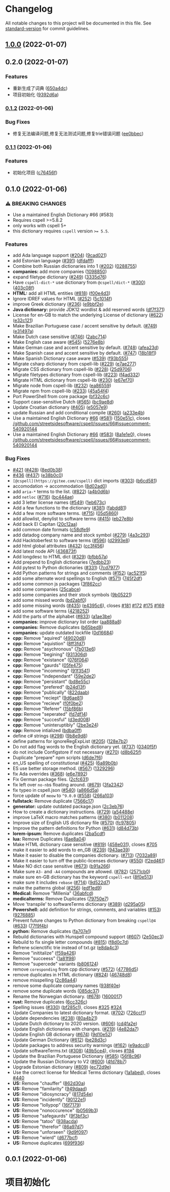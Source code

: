 # Changelog

All notable changes to this project will be documented in this file. See [standard-version](https://github.com/conventional-changelog/standard-version) for commit guidelines.

## [1.0.0](https://gitee.com/silvaq/shirkhan-cspell-dict-ug-khan/compare/v0.2.0...v1.0.0) (2022-01-07)

## 0.2.0 (2022-01-07)


### Features

* 重新生成了词典 ([650a4dc](https://gitee.com/silvaq/shirkhan-cspell-dict-ug-khan/commit/650a4dc692a6fc8f0a9e27b60e685a5f03b841bb))
* 项目初始化 ([9392d6a](https://gitee.com/silvaq/shirkhan-cspell-dict-ug-khan/commit/9392d6a9106f34acbb47953dd77bacd63ef9c145))

### [0.1.2](https://gitee.com/silvaq/shirkhan-cspell-dicts/compare/v0.1.1...v0.1.2) (2022-01-06)


### Bug Fixes

* 修复无法编译问题,修复无法测试问题,修复trie错误问题 ([ee0bbec](https://gitee.com/silvaq/shirkhan-cspell-dicts/commit/ee0bbec6f8ae1890c9659bd499291eb1b766dfca))

### [0.1.1](https://gitee.com/silvaq/shirkhan-cspell-dicts/compare/v0.1.0...v0.1.1) (2022-01-06)


### Features

* 初始化项目 ([c76456f](https://gitee.com/silvaq/shirkhan-cspell-dicts/commit/c76456f883877eaeae74b4e5d2da051ae565fbe0))

## 0.1.0 (2022-01-06)


### ⚠ BREAKING CHANGES

* Use a maintained English Dictionary #66 (#583)
* Requires cspell >=5.8.2
* only works with cspell 5+
* this dictionary requires `cspell` version `>= 5.5`.

### Features

* add Ada language support ([#204](https://gitee.com/silvaq/shirkhan-cspell-dicts/issues/204)) ([9cad021](https://gitee.com/silvaq/shirkhan-cspell-dicts/commit/9cad0219551bfabacf7e202c3b94205a29be2cf1))
* add Estonian language ([#391](https://gitee.com/silvaq/shirkhan-cspell-dicts/issues/391)) ([dfdafff](https://gitee.com/silvaq/shirkhan-cspell-dicts/commit/dfdafff34f8a213433571e767addf55ca0f59303))
* Combine both Russian dictionaries into 1 ([#202](https://gitee.com/silvaq/shirkhan-cspell-dicts/issues/202)) ([0288755](https://gitee.com/silvaq/shirkhan-cspell-dicts/commit/0288755af2ade3f57cca63fdcf27a3ede3dbd3de))
* **companies:** add more companies ([1098850](https://gitee.com/silvaq/shirkhan-cspell-dicts/commit/1098850f8540d5d4605262f9c7bd258d66e70ea5))
* expand filetype dictionary ([#249](https://gitee.com/silvaq/shirkhan-cspell-dicts/issues/249)) ([3335d76](https://gitee.com/silvaq/shirkhan-cspell-dicts/commit/3335d76f43b64c24b8bf81cff769b9067d27297a))
* Have `cspell-dict-*` use dictionary from `@cspell/dict-*` ([#300](https://gitee.com/silvaq/shirkhan-cspell-dicts/issues/300)) ([403c08f](https://gitee.com/silvaq/shirkhan-cspell-dicts/commit/403c08fbd1d11a083f586e591b87ef9a47f71944))
* **HTML:** add all HTML entities ([#818](https://gitee.com/silvaq/shirkhan-cspell-dicts/issues/818)) ([f00e4d3](https://gitee.com/silvaq/shirkhan-cspell-dicts/commit/f00e4d386879efd0a5d8a61c50b5f44357360687))
* Ignore IDREF values for HTML ([#252](https://gitee.com/silvaq/shirkhan-cspell-dicts/issues/252)) ([5c1014f](https://gitee.com/silvaq/shirkhan-cspell-dicts/commit/5c1014f54c943a204535b753c69107b763a81e68))
* improve Greek dictionary ([#236](https://gitee.com/silvaq/shirkhan-cspell-dicts/issues/236)) ([e9bbf2e](https://gitee.com/silvaq/shirkhan-cspell-dicts/commit/e9bbf2eadafe9e200822a86adc1ba22bf68af7b2))
* **Java dictionary:** provide JDK12 wordlist & add reserved words ([df7f371](https://gitee.com/silvaq/shirkhan-cspell-dicts/commit/df7f3715174de72112e99d1459bc5ff8526b7948))
* License for en-GB to match the underlying License of dictionary ([#622](https://gitee.com/silvaq/shirkhan-cspell-dicts/issues/622)) ([e32c121](https://gitee.com/silvaq/shirkhan-cspell-dicts/commit/e32c121590363bc3664fcad97222c4b278ea2f41))
* Make Brazilian Portuguese case / accent sensitive by default. ([#749](https://gitee.com/silvaq/shirkhan-cspell-dicts/issues/749)) ([e31497a](https://gitee.com/silvaq/shirkhan-cspell-dicts/commit/e31497a30a40cb01577bf95c8bb97b6e4d662ecb))
* Make Dutch case sensitive ([#746](https://gitee.com/silvaq/shirkhan-cspell-dicts/issues/746)) ([2abc714](https://gitee.com/silvaq/shirkhan-cspell-dicts/commit/2abc7143c9e838cc43182f3cde3d167483117417))
* Make English case aware ([#545](https://gitee.com/silvaq/shirkhan-cspell-dicts/issues/545)) ([5276e8b](https://gitee.com/silvaq/shirkhan-cspell-dicts/commit/5276e8bf21a4f17ae26503cab0ee022101b7089b))
* Make German case and accent sensitive by default. ([#748](https://gitee.com/silvaq/shirkhan-cspell-dicts/issues/748)) ([afea23d](https://gitee.com/silvaq/shirkhan-cspell-dicts/commit/afea23d9c312cb818e0a50c00fe1d0b282be9b06))
* Make Spanish case and accent sensitive by default. ([#747](https://gitee.com/silvaq/shirkhan-cspell-dicts/issues/747)) ([18b18f1](https://gitee.com/silvaq/shirkhan-cspell-dicts/commit/18b18f11832e785187bc1a7039d9c55939b2430b))
* Make Spanish Dictionary case aware ([#539](https://gitee.com/silvaq/shirkhan-cspell-dicts/issues/539)) ([f93b555](https://gitee.com/silvaq/shirkhan-cspell-dicts/commit/f93b555024fe10d9bf1ddea305313f647bada0b6))
* Migrate csharp dictionary from cspell-lib ([#229](https://gitee.com/silvaq/shirkhan-cspell-dicts/issues/229)) ([e7ae277](https://gitee.com/silvaq/shirkhan-cspell-dicts/commit/e7ae277edd6490b835657a8c25ba468db7f717f3))
* Migrate CSS dictionary from cspell-lib ([#228](https://gitee.com/silvaq/shirkhan-cspell-dicts/issues/228)) ([25d9706](https://gitee.com/silvaq/shirkhan-cspell-dicts/commit/25d97060ec4efed8e5178710794077815fd7fed0))
* Migrate filetypes dictionary from cspell-lib ([#223](https://gitee.com/silvaq/shirkhan-cspell-dicts/issues/223)) ([f4ad332](https://gitee.com/silvaq/shirkhan-cspell-dicts/commit/f4ad3322be81ff8f0176fbc041fdab88f585bdf8))
* Migrate HTML dictionary from cspell-lib ([#230](https://gitee.com/silvaq/shirkhan-cspell-dicts/issues/230)) ([e67ef70](https://gitee.com/silvaq/shirkhan-cspell-dicts/commit/e67ef707e86c8ad1c1ddea5392d8832348857382))
* Migrate node from cspell-lib ([#232](https://gitee.com/silvaq/shirkhan-cspell-dicts/issues/232)) ([ea86559](https://gitee.com/silvaq/shirkhan-cspell-dicts/commit/ea86559a6f97853a8af6218ae8c0b2b1c7c36f69))
* Migrate npm from cspell-lib ([#233](https://gitee.com/silvaq/shirkhan-cspell-dicts/issues/233)) ([45a54f4](https://gitee.com/silvaq/shirkhan-cspell-dicts/commit/45a54f4a8c6b373152c5a7ed10f55afdf54fe23b))
* Port PowerShell from core package ([bf32c6c](https://gitee.com/silvaq/shirkhan-cspell-dicts/commit/bf32c6cadfecfcfd80221eb879c6656b361b9a92))
* Support case-sensitive Dutch ([#565](https://gitee.com/silvaq/shirkhan-cspell-dicts/issues/565)) ([bc9ae8d](https://gitee.com/silvaq/shirkhan-cspell-dicts/commit/bc9ae8dfa087cffa506219d1c31e4ada28a49409))
* Update Croatian dictionary ([#405](https://gitee.com/silvaq/shirkhan-cspell-dicts/issues/405)) ([e5057e9](https://gitee.com/silvaq/shirkhan-cspell-dicts/commit/e5057e9eb6be924c15150eb4c07b107184a08e34))
* update Russian and add conditional compile ([#260](https://gitee.com/silvaq/shirkhan-cspell-dicts/issues/260)) ([a233e4b](https://gitee.com/silvaq/shirkhan-cspell-dicts/commit/a233e4b10e06e4f2dc9a700ef61b6a7e5e589fc7))
* Use a maintained English Dictionary [#66](https://gitee.com/silvaq/shirkhan-cspell-dicts/issues/66) ([#581](https://gitee.com/silvaq/shirkhan-cspell-dicts/issues/581)) ([150e51c](https://gitee.com/silvaq/shirkhan-cspell-dicts/commit/150e51cd13109606f9c6e0598a4db1bb2faca6e0)), closes [/github.com/streetsidesoftware/cspell/issues/66#issuecomment-540920144](https://gitee.com/silvaq//github.com/streetsidesoftware/cspell/issues/66/issues/issuecomment-540920144)
* Use a maintained English Dictionary [#66](https://gitee.com/silvaq/shirkhan-cspell-dicts/issues/66) ([#583](https://gitee.com/silvaq/shirkhan-cspell-dicts/issues/583)) ([8a1e1e0](https://gitee.com/silvaq/shirkhan-cspell-dicts/commit/8a1e1e036a137274c6a3242ff15750118b7e00f5)), closes [/github.com/streetsidesoftware/cspell/issues/66#issuecomment-540920144](https://gitee.com/silvaq//github.com/streetsidesoftware/cspell/issues/66/issues/issuecomment-540920144)


### Bug Fixes

* [#421](https://gitee.com/silvaq/shirkhan-cspell-dicts/issues/421) ([#428](https://gitee.com/silvaq/shirkhan-cspell-dicts/issues/428)) ([8ed0b38](https://gitee.com/silvaq/shirkhan-cspell-dicts/commit/8ed0b38c1c884a9b3e8ea0d1761c6a96f11a19aa))
* [#436](https://gitee.com/silvaq/shirkhan-cspell-dicts/issues/436) ([#437](https://gitee.com/silvaq/shirkhan-cspell-dicts/issues/437)) ([e38b0c0](https://gitee.com/silvaq/shirkhan-cspell-dicts/commit/e38b0c06e5857ee201ed4d70c14143b30ed1d94f))
* `[@cspell](https://gitee.com/cspell)` dict imports ([#303](https://gitee.com/silvaq/shirkhan-cspell-dicts/issues/303)) ([b6cd581](https://gitee.com/silvaq/shirkhan-cspell-dicts/commit/b6cd58114caa8752fba69522e6b740a4be74dd6e))
* accomodation -> accommodation ([8d02ad0](https://gitee.com/silvaq/shirkhan-cspell-dicts/commit/8d02ad0f6da4487b638c662db0277c2a0cc21219))
* add `aria-*` terms to the list. ([#822](https://gitee.com/silvaq/shirkhan-cspell-dicts/issues/822)) ([a4b0d6b](https://gitee.com/silvaq/shirkhan-cspell-dicts/commit/a4b0d6bae75dc347c186fde6aea0bc9d0458a424))
* add `netloc` ([#716](https://gitee.com/silvaq/shirkhan-cspell-dicts/issues/716)) ([bc444ae](https://gitee.com/silvaq/shirkhan-cspell-dicts/commit/bc444ae612eceb0b5e07f51fad950f031bc7f6ad))
* add 3 letter license names ([#549](https://gitee.com/silvaq/shirkhan-cspell-dicts/issues/549)) ([1eb673c](https://gitee.com/silvaq/shirkhan-cspell-dicts/commit/1eb673cd203a8589ce91422e8e95429e5f740a73))
* Add a few functions to the dictionary ([#381](https://gitee.com/silvaq/shirkhan-cspell-dicts/issues/381)) ([fabdd81](https://gitee.com/silvaq/shirkhan-cspell-dicts/commit/fabdd8161fb9e1aca1ea4486c59a56741bd8c19d))
* Add a few more software terms. ([#715](https://gitee.com/silvaq/shirkhan-cspell-dicts/issues/715)) ([05d5860](https://gitee.com/silvaq/shirkhan-cspell-dicts/commit/05d5860bd17da573872d7e70111344f0da8dd154))
* add allowlist, denylist to software terms ([#415](https://gitee.com/silvaq/shirkhan-cspell-dicts/issues/415)) ([eb27e8b](https://gitee.com/silvaq/shirkhan-cspell-dicts/commit/eb27e8bed02de4d80a53c7be5f8ff094bd1e8126))
* Add back El Capitan ([20c12aa](https://gitee.com/silvaq/shirkhan-cspell-dicts/commit/20c12aabd388aab27904e2508489ef952b319b7a))
* add common date formats ([c58dfe9](https://gitee.com/silvaq/shirkhan-cspell-dicts/commit/c58dfe98484ee0759d20454c17bbfd02dd463d5d))
* add datadog company name and stock symbol ([#279](https://gitee.com/silvaq/shirkhan-cspell-dicts/issues/279)) ([4a3c293](https://gitee.com/silvaq/shirkhan-cspell-dicts/commit/4a3c2935eb5a4cb245cdfbfb4ab2a7267c1279f2))
* Add Hacktoberfest to software terms ([#596](https://gitee.com/silvaq/shirkhan-cspell-dicts/issues/596)) ([d2993e8](https://gitee.com/silvaq/shirkhan-cspell-dicts/commit/d2993e8d715b7e1b3d3266772c8910a5a2936e83))
* add html global attributes ([#432](https://gitee.com/silvaq/shirkhan-cspell-dicts/issues/432)) ([cc3f456](https://gitee.com/silvaq/shirkhan-cspell-dicts/commit/cc3f4560c1feddb8770413de168c06f0885d3d89))
* Add latest node API ([436873f](https://gitee.com/silvaq/shirkhan-cspell-dicts/commit/436873f95d42fe089b857b6292406976670446c2))
* Add longdesc to HTML dict ([#329](https://gitee.com/silvaq/shirkhan-cspell-dicts/issues/329)) ([bfbb57a](https://gitee.com/silvaq/shirkhan-cspell-dicts/commit/bfbb57a039b456d99e87ce5231a5fe8633a84400))
* Add prepend to English dictionaries ([7edbb23](https://gitee.com/silvaq/shirkhan-cspell-dicts/commit/7edbb2348e41570ad24d746031a13f9a58ac3f86))
* Add pytest to Python dictionaries ([#331](https://gitee.com/silvaq/shirkhan-cspell-dicts/issues/331)) ([7cd7977](https://gitee.com/silvaq/shirkhan-cspell-dicts/commit/7cd7977b56710d89ee9972fea72a0f36453eb09d))
* Add Python patterns for strings and comments ([#152](https://gitee.com/silvaq/shirkhan-cspell-dicts/issues/152)) ([ac521f5](https://gitee.com/silvaq/shirkhan-cspell-dicts/commit/ac521f58adafbdd148e04d66a11cf677e85fbc40))
* add some alternate word spellings to English ([#571](https://gitee.com/silvaq/shirkhan-cspell-dicts/issues/571)) ([745f2df](https://gitee.com/silvaq/shirkhan-cspell-dicts/commit/745f2df89b07f42604f7fd143779750d375711fa))
* add some common js packages ([3f862cc](https://gitee.com/silvaq/shirkhan-cspell-dicts/commit/3f862cc50c8b490ba0818c9e1562b86aafc62a38))
* add some companies ([25cabce](https://gitee.com/silvaq/shirkhan-cspell-dicts/commit/25cabceaa89fae9386255885abe350d4bc0301f9))
* add some companies and their stock symbols ([9b05221](https://gitee.com/silvaq/shirkhan-cspell-dicts/commit/9b0522167d9c24b6ea5babb3d4ff8210135c9d9c))
* add some missed words ([bd2abf0](https://gitee.com/silvaq/shirkhan-cspell-dicts/commit/bd2abf0e0f90ff41e8cdd8a84786c15ef0734333))
* add some missing words ([#435](https://gitee.com/silvaq/shirkhan-cspell-dicts/issues/435)) ([e4395c6](https://gitee.com/silvaq/shirkhan-cspell-dicts/commit/e4395c6522bcac6a9144e3f7d8bedf6f437faa23)), closes [#181](https://gitee.com/silvaq/shirkhan-cspell-dicts/issues/181) [#172](https://gitee.com/silvaq/shirkhan-cspell-dicts/issues/172) [#175](https://gitee.com/silvaq/shirkhan-cspell-dicts/issues/175) [#169](https://gitee.com/silvaq/shirkhan-cspell-dicts/issues/169)
* add some software terms ([4218252](https://gitee.com/silvaq/shirkhan-cspell-dicts/commit/42182528a58f6d727b3f96aaf4d41327100fc4bd))
* Add the parts of the alphabet ([#833](https://gitee.com/silvaq/shirkhan-cspell-dicts/issues/833)) ([a1ae3be](https://gitee.com/silvaq/shirkhan-cspell-dicts/commit/a1ae3be4e4aae7b7d48320589ce0bf4165b0fbda))
* **companies:** improve dictionary list order ([aa888a8](https://gitee.com/silvaq/shirkhan-cspell-dicts/commit/aa888a85493a89ef9ea8d34728f32c30d3be8c76))
* **companies:** Remove duplicates ([b65bed8](https://gitee.com/silvaq/shirkhan-cspell-dicts/commit/b65bed8f7445c92b16e773ae811b16e6deafe425))
* **companies:** update outdated lockfile ([0d16684](https://gitee.com/silvaq/shirkhan-cspell-dicts/commit/0d16684d9bc82504d4222d4a00e9d053c2663df3))
* **cpp:** Remove "aquired" ([49020d8](https://gitee.com/silvaq/shirkhan-cspell-dicts/commit/49020d8ff49eef9a6d34d1d77f3def3dbb3dd41d))
* **cpp:** Remove "aquistion" ([8ff3fd7](https://gitee.com/silvaq/shirkhan-cspell-dicts/commit/8ff3fd76502d897821c883805107231a8cc76630))
* **cpp:** Remove "asychronous" ([7b013e6](https://gitee.com/silvaq/shirkhan-cspell-dicts/commit/7b013e6c509dbad63b0051f3e5ac3e669dcf1d5c))
* **cpp:** Remove "begining" ([931306d](https://gitee.com/silvaq/shirkhan-cspell-dicts/commit/931306dd9965f5d2f96f3368663018b853e6fff0))
* **cpp:** Remove "existance" ([076f064](https://gitee.com/silvaq/shirkhan-cspell-dicts/commit/076f064db74ea61906ce5e217584394807ee0579))
* **cpp:** Remove "gaurds" ([05fe475](https://gitee.com/silvaq/shirkhan-cspell-dicts/commit/05fe47582a73795f8ef9d8163828f2f5967582bf))
* **cpp:** Remove "incomming" ([91f3541](https://gitee.com/silvaq/shirkhan-cspell-dicts/commit/91f354191111c5b43b26a886be2f3de6d4834a73))
* **cpp:** Remove "independant" ([59e2de2](https://gitee.com/silvaq/shirkhan-cspell-dicts/commit/59e2de20162efa9d66696d307505697413d76a78))
* **cpp:** Remove "persistant" ([bd8e55c](https://gitee.com/silvaq/shirkhan-cspell-dicts/commit/bd8e55cd585be7fd4a5e932625507d05ecc4b4a9))
* **cpp:** Remove "prefered" ([b24d13f](https://gitee.com/silvaq/shirkhan-cspell-dicts/commit/b24d13fa94af52dd451f3bc5c10987d2c539c777))
* **cpp:** Remove "publically" ([822daab](https://gitee.com/silvaq/shirkhan-cspell-dicts/commit/822daabfbbba1f59171edd6af009ead28519a356))
* **cpp:** Remove "reciept" ([9d6ae81](https://gitee.com/silvaq/shirkhan-cspell-dicts/commit/9d6ae81f25043f62fe1b0823cbf4421ded6fd345))
* **cpp:** Remove "recieve" ([f0f0be2](https://gitee.com/silvaq/shirkhan-cspell-dicts/commit/f0f0be23953b6568c9c60dcb71691b3a131fc618))
* **cpp:** Remove "Referer" ([15bf86b](https://gitee.com/silvaq/shirkhan-cspell-dicts/commit/15bf86b0921cbfc42548e1743eda637d5930da9b))
* **cpp:** Remove "seperated" ([fd7df14](https://gitee.com/silvaq/shirkhan-cspell-dicts/commit/fd7df14f59d44584a50bf0be1318a2eac1392485))
* **cpp:** Remove "succesful" ([d3ed008](https://gitee.com/silvaq/shirkhan-cspell-dicts/commit/d3ed0081b5f17246e08f4b1783e532f9210b38e3))
* **cpp:** Remove "uninteruptibly" ([2be3e24](https://gitee.com/silvaq/shirkhan-cspell-dicts/commit/2be3e24acf5f24a93063b2193475bc8c53148c22))
* **cpp:** Remove intialized ([bdba0ff](https://gitee.com/silvaq/shirkhan-cspell-dicts/commit/bdba0ff438145a7857c687d2dbaeb2ebda09b438))
* define c# strings ([#298](https://gitee.com/silvaq/shirkhan-cspell-dicts/issues/298)) ([9b8e9d8](https://gitee.com/silvaq/shirkhan-cspell-dicts/commit/9b8e9d8b04aec51b2268e78b3f4eae792e9678e8))
* define patterns for ignoreRegExpList ([#205](https://gitee.com/silvaq/shirkhan-cspell-dicts/issues/205)) ([128e7b2](https://gitee.com/silvaq/shirkhan-cspell-dicts/commit/128e7b2215698c6b09ba8057b5f1efd8b147f6aa))
* Do not add flag words to the English dictionary yet. ([#737](https://gitee.com/silvaq/shirkhan-cspell-dicts/issues/737)) ([0340f5f](https://gitee.com/silvaq/shirkhan-cspell-dicts/commit/0340f5f5ab2332c1490a52569d3ffdd7b96cee58))
* do not include Configstore if not necessary ([#270](https://gitee.com/silvaq/shirkhan-cspell-dicts/issues/270)) ([d8b625f](https://gitee.com/silvaq/shirkhan-cspell-dicts/commit/d8b625f2f42d5cc6c4a9390216ac1e5037886e44))
* Duplicate "prepare" npm scripts ([d6de7f6](https://gitee.com/silvaq/shirkhan-cspell-dicts/commit/d6de7f610095a425e8441e2db202311be2e88db0))
* en_US spelling of constitutional ([#425](https://gitee.com/silvaq/shirkhan-cspell-dicts/issues/425)) ([6a89b0b](https://gitee.com/silvaq/shirkhan-cspell-dicts/commit/6a89b0b9d0df1eb7170e1befa94bc51b1b5650ff))
* ES use better storage method. ([#567](https://gitee.com/silvaq/shirkhan-cspell-dicts/issues/567)) ([1329296](https://gitee.com/silvaq/shirkhan-cspell-dicts/commit/13292960651f73ddb202d6549e8eb10523101520))
* fix Ada overrides ([#368](https://gitee.com/silvaq/shirkhan-cspell-dicts/issues/368)) ([e6e7892](https://gitee.com/silvaq/shirkhan-cspell-dicts/commit/e6e789255f52720d03046c6b876b3c8e78df4519))
* Fix German package files. ([2cfc631](https://gitee.com/silvaq/shirkhan-cspell-dicts/commit/2cfc63178d8039b70c3b486c30506ea24027aa26))
* fix left over `no-nb`s floating around. ([#679](https://gitee.com/silvaq/shirkhan-cspell-dicts/issues/679)) ([3fa2342](https://gitee.com/silvaq/shirkhan-cspell-dicts/commit/3fa23422b42f2ae96b92357aef9364b37a9bd4e5))
* fix typeo in cspell.json ([#540](https://gitee.com/silvaq/shirkhan-cspell-dicts/issues/540)) ([a866d5a](https://gitee.com/silvaq/shirkhan-cspell-dicts/commit/a866d5a8294f69ef9a991f794a343e28ee60bcaa))
* force update of `meow` to `^9.0.0` ([#558](https://gitee.com/silvaq/shirkhan-cspell-dicts/issues/558)) ([266a103](https://gitee.com/silvaq/shirkhan-cspell-dicts/commit/266a10345f35c1a7acb59f1d5b8a3e86c86330ad))
* **fullstack:** Remove duplicate ([7566c17](https://gitee.com/silvaq/shirkhan-cspell-dicts/commit/7566c1764076aadc62c5657aad59888b85765e7f))
* **generator:** update outdated package.json ([2c3eb76](https://gitee.com/silvaq/shirkhan-cspell-dicts/commit/2c3eb7615d8427194c31837189f8ab5837081560))
* How to create a dictionary instructions. ([#729](https://gitee.com/silvaq/shirkhan-cspell-dicts/issues/729)) ([a54488e](https://gitee.com/silvaq/shirkhan-cspell-dicts/commit/a54488ea08b4cce605ee19408406c20cde472dc6))
* improve LaTeX macro matches patterns ([#380](https://gitee.com/silvaq/shirkhan-cspell-dicts/issues/380)) ([b011208](https://gitee.com/silvaq/shirkhan-cspell-dicts/commit/b0112083ad233f4289592e7ada6874ac9d2318a5))
* Improve size of English US dictionary file ([#570](https://gitee.com/silvaq/shirkhan-cspell-dicts/issues/570)) ([fc97805](https://gitee.com/silvaq/shirkhan-cspell-dicts/commit/fc97805565e90e1000d027b3ffbacbd3586d0f5e))
* Improve the pattern definitions for Python ([#631](https://gitee.com/silvaq/shirkhan-cspell-dicts/issues/631)) ([d84d73b](https://gitee.com/silvaq/shirkhan-cspell-dicts/commit/d84d73b74c63b824b87fabf8d96a97a4c9871424))
* **lorem-ipsum:** Remove duplicates ([2ba5cdf](https://gitee.com/silvaq/shirkhan-cspell-dicts/commit/2ba5cdf345855452b4a63b4db558aebecf685e7b))
* **lua:** Remove Duplicates ([6ae8a04](https://gitee.com/silvaq/shirkhan-cspell-dicts/commit/6ae8a04e9d8e519cd4065defb15ce5980bf47613))
* Make HTML dictionary case sensitive ([#819](https://gitee.com/silvaq/shirkhan-cspell-dicts/issues/819)) ([458e031](https://gitee.com/silvaq/shirkhan-cspell-dicts/commit/458e031d507b9f2bacd3381689d7eab20be07d83)), closes [#705](https://gitee.com/silvaq/shirkhan-cspell-dicts/issues/705)
* make it easier to add words to en_GB ([#239](https://gitee.com/silvaq/shirkhan-cspell-dicts/issues/239)) ([943ae39](https://gitee.com/silvaq/shirkhan-cspell-dicts/commit/943ae3938e483f582b283db204891fb156a77167))
* Make it easier to disable the companies dictionary. ([#713](https://gitee.com/silvaq/shirkhan-cspell-dicts/issues/713)) ([7032a89](https://gitee.com/silvaq/shirkhan-cspell-dicts/commit/7032a893cdf514dd0c0a8152637d785a133f0289))
* Make it easier to turn off the public-licenses dictionary ([#550](https://gitee.com/silvaq/shirkhan-cspell-dicts/issues/550)) ([f2ed461](https://gitee.com/silvaq/shirkhan-cspell-dicts/commit/f2ed461e61c07285ba4b15127890a0809abffc2b))
* Make NO dict case sensitive ([#673](https://gitee.com/silvaq/shirkhan-cspell-dicts/issues/673)) ([b91a266](https://gitee.com/silvaq/shirkhan-cspell-dicts/commit/b91a266a7536e02389259cfb6febe87f760a20a8))
* Make sure `A3-` and `-A4` compounds are allowed. ([#782](https://gitee.com/silvaq/shirkhan-cspell-dicts/issues/782)) ([2571cb0](https://gitee.com/silvaq/shirkhan-cspell-dicts/commit/2571cb0d3667d7ee3605006b00e14005f92acd4c))
* make sure en-GB dictionary has the keyword `cspell-ext` ([8f0e513](https://gitee.com/silvaq/shirkhan-cspell-dicts/commit/8f0e5136d1dfdd145cd29bffa75d0305078eeca4))
* make sure it includes `rebase` ([#714](https://gitee.com/silvaq/shirkhan-cspell-dicts/issues/714)) ([9d522d7](https://gitee.com/silvaq/shirkhan-cspell-dicts/commit/9d522d77ae58b9d50e89d2edbcede507c6daa287))
* make the patterns global ([#256](https://gitee.com/silvaq/shirkhan-cspell-dicts/issues/256)) ([edf1ed9](https://gitee.com/silvaq/shirkhan-cspell-dicts/commit/edf1ed91cd39620d84269f695934eb6a4d8c1ed4))
* **Medical:** Remove "Millenia" ([36abfcd](https://gitee.com/silvaq/shirkhan-cspell-dicts/commit/36abfcddd9d69e0cdfec052de9c67f7fd744096f))
* **medicalterms:** Remove Duplicates ([79750e7](https://gitee.com/silvaq/shirkhan-cspell-dicts/commit/79750e763a7fa7d3ccbda2b5ae3b65eccb07698a))
* Move 'transpile' to softwareTerms dictionary ([#389](https://gitee.com/silvaq/shirkhan-cspell-dicts/issues/389)) ([d295a05](https://gitee.com/silvaq/shirkhan-cspell-dicts/commit/d295a05e07a608d9add421157bc93dfed48f8fa3))
* **Powershell:** add definition for strings, comments, and variables ([#153](https://gitee.com/silvaq/shirkhan-cspell-dicts/issues/153)) ([9276885](https://gitee.com/silvaq/shirkhan-cspell-dicts/commit/9276885d8473dc4ef599e4d9d3f0e4d4335c54c5))
* Prevent future changes to Python dictionary from breaking `cspell@4` ([#633](https://gitee.com/silvaq/shirkhan-cspell-dicts/issues/633)) ([77f9f4b](https://gitee.com/silvaq/shirkhan-cspell-dicts/commit/77f9f4bdf28aa6a5650f41089d5adb9cb441a4dc))
* **python:** Remove duplicates ([fa707e1](https://gitee.com/silvaq/shirkhan-cspell-dicts/commit/fa707e13e4bb681f2a9a9477407d4dc410323c0b))
* Rebuild dictionaries with Hunspell compound support ([#607](https://gitee.com/silvaq/shirkhan-cspell-dicts/issues/607)) ([2e50ec3](https://gitee.com/silvaq/shirkhan-cspell-dicts/commit/2e50ec30dae89bef42c673265e9854b61598f786))
* Rebuild to fix single letter compounds ([#815](https://gitee.com/silvaq/shirkhan-cspell-dicts/issues/815)) ([f8d0c7d](https://gitee.com/silvaq/shirkhan-cspell-dicts/commit/f8d0c7d5d66a00c19bcde2fd310b1eb3bdbd8396))
* Refrene scienctific trie instead of txt.gz ([e8da4c3](https://gitee.com/silvaq/shirkhan-cspell-dicts/commit/e8da4c3cb0e2e51c5c6ec404fdc71c9e7164ce06))
* Remove "inititalize" ([f59a426](https://gitee.com/silvaq/shirkhan-cspell-dicts/commit/f59a426321ed40eb821bf967ca823b6b80565743))
* Remove "succeess" ([1a81f98](https://gitee.com/silvaq/shirkhan-cspell-dicts/commit/1a81f98ab40aec0f16e3feaf75df89fb89dcc771))
* Remove "supercede" variants ([b806124](https://gitee.com/silvaq/shirkhan-cspell-dicts/commit/b806124dc6878eda5ee176d055277b6b49763873))
* remove `coresponding` from cpp dictionary ([#572](https://gitee.com/silvaq/shirkhan-cspell-dicts/issues/572)) ([47786d5](https://gitee.com/silvaq/shirkhan-cspell-dicts/commit/47786d58e636180792f155ec0b9feea2e10cd45d))
* remove duplicates in HTML dictionary ([#824](https://gitee.com/silvaq/shirkhan-cspell-dicts/issues/824)) ([46748d8](https://gitee.com/silvaq/shirkhan-cspell-dicts/commit/46748d84f93cacb11cdad5b01bc4f18f8c0098bd))
* remove misspelling ([2c86a44](https://gitee.com/silvaq/shirkhan-cspell-dicts/commit/2c86a448267c2db608b9095ae9e5563e9ffab19a))
* remove some duplicate company names ([938f40e](https://gitee.com/silvaq/shirkhan-cspell-dicts/commit/938f40e9822d23168cb355e3a7ff57130d6bc707))
* remove some duplicate words ([085dc37](https://gitee.com/silvaq/shirkhan-cspell-dicts/commit/085dc372d44117535496a6d244a4f8fb318174f0))
* Rename the Norwegian dictionary. ([#678](https://gitee.com/silvaq/shirkhan-cspell-dicts/issues/678)) ([1600017](https://gitee.com/silvaq/shirkhan-cspell-dicts/commit/1600017bc14fe74d30c4b8c60525f2700ba93057))
* **rust:** Remove duplicates ([6cc326c](https://gitee.com/silvaq/shirkhan-cspell-dicts/commit/6cc326cb16388e04e9e56eaad2f6a46cd319236e))
* Spelling issues ([#330](https://gitee.com/silvaq/shirkhan-cspell-dicts/issues/330)) ([bf285c1](https://gitee.com/silvaq/shirkhan-cspell-dicts/commit/bf285c182e16a5b73b28d3bd6fa5b3db5ac1cac0)), closes [#325](https://gitee.com/silvaq/shirkhan-cspell-dicts/issues/325) [#324](https://gitee.com/silvaq/shirkhan-cspell-dicts/issues/324)
* Update Companies to latest dictionary format. ([#702](https://gitee.com/silvaq/shirkhan-cspell-dicts/issues/702)) ([726ccf1](https://gitee.com/silvaq/shirkhan-cspell-dicts/commit/726ccf1aba4b026e0f1a000ac333fc543354551c))
* Update dependencies ([#238](https://gitee.com/silvaq/shirkhan-cspell-dicts/issues/238)) ([80a4b21](https://gitee.com/silvaq/shirkhan-cspell-dicts/commit/80a4b21e68ad81bf7fa2c0500246837b2a38a33d))
* Update Dutch dictionary to 2020 version. ([#606](https://gitee.com/silvaq/shirkhan-cspell-dicts/issues/606)) ([cd4fa2e](https://gitee.com/silvaq/shirkhan-cspell-dicts/commit/cd4fa2e18fa7738eee08800e37cb029c3fa7f6fe))
* Update English dictionaries with changes. ([#219](https://gitee.com/silvaq/shirkhan-cspell-dicts/issues/219)) ([4e82da7](https://gitee.com/silvaq/shirkhan-cspell-dicts/commit/4e82da74de63aaa8dfc77a6b425f1e2e8ef150c5))
* Update English GB dictionary ([#674](https://gitee.com/silvaq/shirkhan-cspell-dicts/issues/674)) ([9d10e52](https://gitee.com/silvaq/shirkhan-cspell-dicts/commit/9d10e52b788fa549b983a28e58395ff1747245c8))
* Update German Dictionary ([#612](https://gitee.com/silvaq/shirkhan-cspell-dicts/issues/612)) ([be28d3c](https://gitee.com/silvaq/shirkhan-cspell-dicts/commit/be28d3c47d05c0ed1210bbad2b257132e3a72acc))
* Update packages to address security warnings ([#162](https://gitee.com/silvaq/shirkhan-cspell-dicts/issues/162)) ([e9adcc8](https://gitee.com/silvaq/shirkhan-cspell-dicts/commit/e9adcc87a61baa1a1b017d063af3c4b64b215f88))
* Update softwareTerms.txt ([#308](https://gitee.com/silvaq/shirkhan-cspell-dicts/issues/308)) ([49b5ce4](https://gitee.com/silvaq/shirkhan-cspell-dicts/commit/49b5ce4a2436f3c99969d6425128d55f84c8a7fc)), closes [#194](https://gitee.com/silvaq/shirkhan-cspell-dicts/issues/194)
* Update the Brazilian Portuguese Dictionary ([#585](https://gitee.com/silvaq/shirkhan-cspell-dicts/issues/585)) ([56f8c96](https://gitee.com/silvaq/shirkhan-cspell-dicts/commit/56f8c9663a7f2d93eff03d81f46c8ccbcf9ce41c))
* Update the Russian Dictionary to V2 ([#600](https://gitee.com/silvaq/shirkhan-cspell-dicts/issues/600)) ([4fd78b7](https://gitee.com/silvaq/shirkhan-cspell-dicts/commit/4fd78b77b91f1f7f4aaad547574df55a789a070e))
* Upgrade Estonian dictionary ([#809](https://gitee.com/silvaq/shirkhan-cspell-dicts/issues/809)) ([ec72d9e](https://gitee.com/silvaq/shirkhan-cspell-dicts/commit/ec72d9e8600d2c386e6177df4797492ece2524e3))
* Use the correct license for Medical Terms dictionary ([1a1abed](https://gitee.com/silvaq/shirkhan-cspell-dicts/commit/1a1abed2986b82252a942bae20e135b5966871f7)), closes [#440](https://gitee.com/silvaq/shirkhan-cspell-dicts/issues/440)
* **US:** Remove "chauffer" ([862d30a](https://gitee.com/silvaq/shirkhan-cspell-dicts/commit/862d30ae9111a5fc66fcbee41a93957e56457f65))
* **US:** Remove "familarity" ([949daad](https://gitee.com/silvaq/shirkhan-cspell-dicts/commit/949daadef89035c905b62386a2fa1d0a7da053a8))
* **US:** Remove "idiosyncracy" ([817d54e](https://gitee.com/silvaq/shirkhan-cspell-dicts/commit/817d54e114554eb959feb62e122f6b401fda3f98))
* **US:** Remove "incidently" ([90122e1](https://gitee.com/silvaq/shirkhan-cspell-dicts/commit/90122e197aa8842e9821dde8c44020b85833f015))
* **US:** Remove "lollypop" ([16f7179](https://gitee.com/silvaq/shirkhan-cspell-dicts/commit/16f7179e2ab9dd9f81dd88f54445a02500c4aba0))
* **US:** Remove "nonoccurence" ([b0569b3](https://gitee.com/silvaq/shirkhan-cspell-dicts/commit/b0569b370e0920e5ddebb1490f856acf79c8518e))
* **US:** Remove "safegaurds" ([9f3bf3c](https://gitee.com/silvaq/shirkhan-cspell-dicts/commit/9f3bf3c584d8e72c42b77acf7299902c22b16661))
* **US:** Remove "tatoo" ([938acda](https://gitee.com/silvaq/shirkhan-cspell-dicts/commit/938acda3928dc534fb8e54ca14897ed7131a336d))
* **US:** Remove "therefor" ([86a97d7](https://gitee.com/silvaq/shirkhan-cspell-dicts/commit/86a97d719bb66358b0430664b172f1a4fe2ffd29))
* **US:** Remove "unforseen" ([9d9f097](https://gitee.com/silvaq/shirkhan-cspell-dicts/commit/9d9f0972bdfdb2ca099653811a3d0d47a3b24bd8))
* **US:** Remove "wierd" ([d677bcf](https://gitee.com/silvaq/shirkhan-cspell-dicts/commit/d677bcfa23d8b4a5f2faa1965c71f57236253c21))
* **US:** Remove duplicates ([699f936](https://gitee.com/silvaq/shirkhan-cspell-dicts/commit/699f936e143870755f10cc2a3ba275e8c7869304))

## 0.0.1 (2022-01-06)

# 项目初始化
